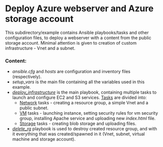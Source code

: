 # Deploy Azure webserver and Azure storage account

This subdirectory/example contains Ansible playbooks/tasks and other configuration files, to deploy a webserver with a content from the public storage account. Minimal attention is given to creation of custom infrastructure - Vnet and a subnet.

### Content:
- *ansible.cfg* and *hosts* are configuration and inventory files (respectively).
- *setup_vars* is the main file containing all the variables used in this example.
- [*deploy_infrastructure*](https://github.com/MihaMarkocic/cloudservices/blob/master/Azure/deploy_webserver/deploy_infrastructure.yml) is the main playbook, containing multiple tasks to launch and configure EC2 and S3 services. [Tasks](https://github.com/MihaMarkocic/cloudservices/tree/master/Azure/deploy_webserver/tasks) are divided into:
    - [Network](https://github.com/MihaMarkocic/cloudservices/tree/master/Azure/deploy_webserver/tasks/network) tasks - creating a resource group, a simple Vnet and a public subnet. 
    - [VM](https://github.com/MihaMarkocic/cloudservices/tree/master/Azure/deploy_webserver/tasks/vm) tasks - launching instance, setting security rules for vm security group, installing Apache service and uploading new *index.html* file.
    - [Storage](https://github.com/MihaMarkocic/cloudservices/tree/master/Azure/deploy_webserver/tasks/storage) tasks - creating blob storage and uploading files.
- [*delete_rg*](https://github.com/MihaMarkocic/cloudservices/blob/master/Azure/deploy_webserver/delete_rg.yml) playbook is used to destroy created resource group, and with it everything that was created/spawned in it (Vnet, subnet, virtual machine and storage account). 

